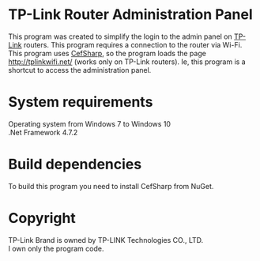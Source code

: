 # TP-Link Router Administration Panel

This program was created to simplify the login to the admin panel on [TP-Link](https://tp-link.com/) routers. This program requires a connection to the router via Wi-Fi. This program uses [CefSharp](https://github.com/cefsharp/CefSharp), so the program loads the page http://tplinkwifi.net/ (works only on TP-Link routers). Ie, this program is a shortcut to access the administration panel.

System requirements
==================
Operating system from Windows 7 to Windows 10  
.Net Framework 4.7.2

Build dependencies
==================
To build this program you need to install CefSharp from NuGet.

Copyright
=========
TP-Link Brand is owned by TP-LINK Technologies CO., LTD.  
I own only the program code.
